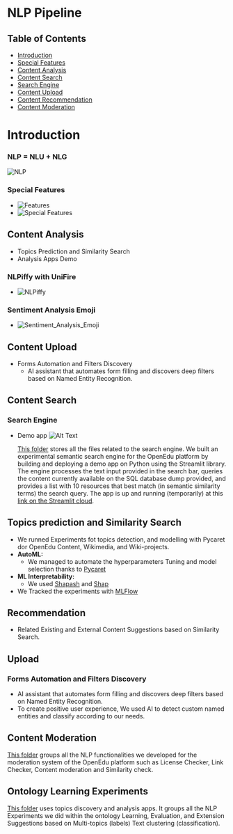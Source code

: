 # NLP Pipeline

## Table of Contents
- [Introduction](#Introduction)
- [Special Features](#special-features)
- [Content Analysis](#content-analysis)
- [Content Search](#search-engine)
- [Search Engine](#search-engine)
- [Content Upload](#content-upload)
- [Content Recommendation](#content-recommendation)
- [Content Moderation](#content-moderation)




# Introduction

### **NLP = NLU + NLG**
![NLP](https://user-images.githubusercontent.com/58151963/202849987-c44c44ef-9ce4-4087-9151-8709dfa603a2.PNG)

### Special Features
- ![Features](https://user-images.githubusercontent.com/58151963/202850212-e1660097-b47f-4100-9676-244c4d0d85ce.PNG)
- ![Special Features](https://user-images.githubusercontent.com/58151963/202850046-90cb46b1-c3ed-449f-bde8-c2c3d75e6223.PNG)
## Content Analysis
* Topics Prediction and Similarity Search
* Analysis Apps Demo

### **NLPiffy with UniFire**

* ![NLPiffy](https://user-images.githubusercontent.com/58151963/202764791-c38be4f0-6aa9-4fde-a480-d9a79b90c5d3.gif)

### Sentiment Analysis Emoji
* ![Sentiment_Analysis_Emoji](https://user-images.githubusercontent.com/58151963/202770421-504a3a05-b04b-471a-89c9-22be81703c79.gif)


## Content Upload
* Forms Automation and Filters Discovery
    * AI assistant that automates form filling and discovers deep filters based on Named Entity Recognition.
## Content Search 

### Search Engine

* Demo app
    ![Alt Text](https://github.com/WomenPlusPlus/deploy-impact-22-openedu-e/blob/main/src/NLP/Content%20Search/Demo%20App/search_engine_video.gif)

    [This folder](https://github.com/WomenPlusPlus/deploy-impact-22-openedu-e/tree/main/src/NLP/Content%20Search/Demo%20App) stores all the files related to the search engine. We built an experimental semantic search engine for the OpenEdu platform by building and deploying a demo app on Python using the Streamlit library. The engine processes the text input provided in the search bar, queries the content currently available on the SQL database dump provided, and provides a list with 10 resources that best match (in semantic similarity terms) the search query. The app is up and running (temporarily) at this [link on the Streamlit cloud](https://slashlan-test-streamlit-openedu-search-engine-app-test-0qqrve.streamlit.app/). 

## Topics prediction and Similarity Search
*  We runned Experiments fot topics detection, and modelling with Pycaret dor OpenEdu Content, Wikimedia, and Wiki-projects.
* **AutoML:**
    * We managed to automate the hyperparameters Tuning and model selection thanks to [Pycaret]() 
* **ML Interpretability:**
    * We used [Shapash]() and [Shap]()
* We Tracked the experiments with [MLFlow]()

## Recommendation
* Related Existing and External Content Suggestions based on Similarity Search.

## Upload
### Forms Automation and Filters Discovery
* AI assistant that automates form filling and discovers deep filters based on Named Entity Recognition.
* To create positive user experience, We used AI to detect custom named entities and classify according to our needs.


## Content Moderation
[This folder](https://github.com/WomenPlusPlus/deploy-impact-22-openedu-e/tree/main/src/NLP/Content%20Moderation) groups all the NLP functionalities we developed for the moderation system of the OpenEdu platform such as License Checker, Link Checker, Content moderation and Similarity check.


## Ontology Learning Experiments
[This folder](https://github.com/WomenPlusPlus/deploy-impact-22-openedu-e/tree/main/src/NLP/Content%20Analysis) uses topics discovery and analysis apps.
It groups all the NLP Experiments we did within the ontology Learning, Evaluation, and Extension Suggestions based on Multi-topics (labels) Text clustering (classification).